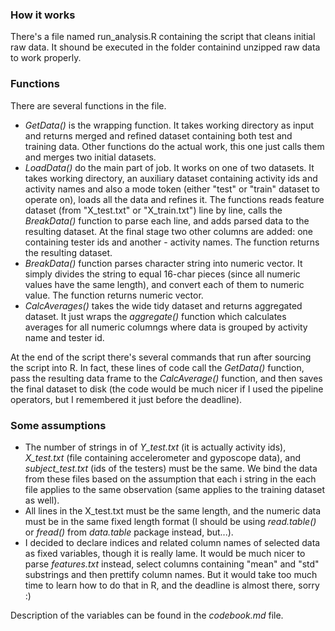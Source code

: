 ### How it works

There's a file named run_analysis.R containing the script that cleans initial raw data. It shound be executed in the folder containind unzipped raw data to work properly.

### Functions

There are several functions in the file.

* *GetData()* is the wrapping function. It takes working directory as input and returns merged and refined dataset containing both test and training data. Other functions do the actual work, this one just calls them and merges two initial datasets.
* *LoadData()* do the main part of job. It works on one of two datasets. It takes working directory, an auxiliary dataset containing activity ids and activity names and also a mode token (either "test" or "train" dataset to operate on), loads all the data and refines it. The functions reads feature dataset (from "X_test.txt" or "X_train.txt") line by line, calls the *BreakData()* function to parse each line, and adds parsed data to the resulting dataset. At the final stage two other columns are added: one containing tester ids and another - activity names. The function returns the resulting dataset.
* *BreakData()* function parses character string into numeric vector. It simply divides the string to equal 16-char pieces (since all numeric values have the same length), and convert each of them to numeric value. The function returns numeric vector.
* *CalcAverages()* takes the wide tidy dataset and returns aggregated dataset. It just wraps the *aggregate()* function which calculates averages for all numeric columngs where data is grouped by activity name and tester id.

At the end of the script there's several commands that run after sourcing the script into R. In fact, these lines of code call the *GetData()* function, pass the resulting data frame to the *CalcAverage()* function, and then saves the final dataset to disk (the code would be much nicer if I used the pipeline operators, but I remembered it just before the deadline).

### Some assumptions

* The number of strings in of *Y_test.txt* (it is actually activity ids), *X_test.txt* (file containing accelerometer and gyposcope data), and *subject_test.txt* (ids of the testers) must be the same. We bind the data from these files based on the assumption that each i string in the each file applies to the same observation (same applies to the training dataset as well).
* All lines in the X_test.txt must be the same length, and the numeric data must be in the same fixed length format (I should be using *read.table()* or *fread()* from *data.table* package instead, but...).
* I decided to declare indices and related column names of selected data as fixed variables, though it is really lame. It would be much nicer to parse *features.txt* instead, select columns containing "mean" and "std" substrings and then prettify column names. But it would take too much time to learn how to do that in R, and the deadline is almost there, sorry :)

Description of the variables can be found in the *codebook.md* file.
